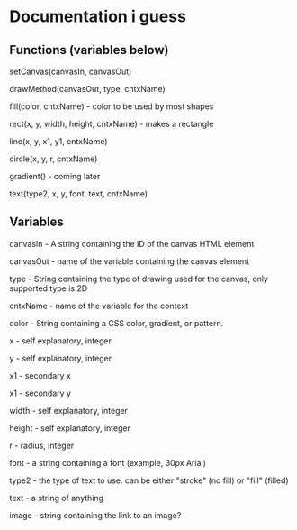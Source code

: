 # Documentation i guess

## Functions (variables below)

setCanvas(canvasIn, canvasOut)

drawMethod(canvasOut, type, cntxName)

fill(color, cntxName) - color to be used by most shapes

rect(x, y, width, height, cntxName) - makes a rectangle

line(x, y, x1, y1, cntxName)

circle(x, y, r, cntxName)

gradient() - coming later

text(type2, x, y, font, text, cntxName)

## Variables

canvasIn - A string containing the ID of the canvas HTML element

canvasOut - name of the variable containing the canvas element

type - String containing the type of drawing used for the canvas, only supported type is 2D

cntxName - name of the variable for the context

color - String containing a CSS color, gradient, or pattern.

x - self explanatory, integer

y - self explanatory, integer

x1 - secondary x

x1 - secondary y

width - self explanatory, integer

height - self explanatory, integer

r - radius, integer

font - a string containing a font (example, 30px Arial)

type2 - the type of text to use. can be either "stroke" (no fill) or "fill" (filled)

text - a string of anything

image - string containing the link to an image?
